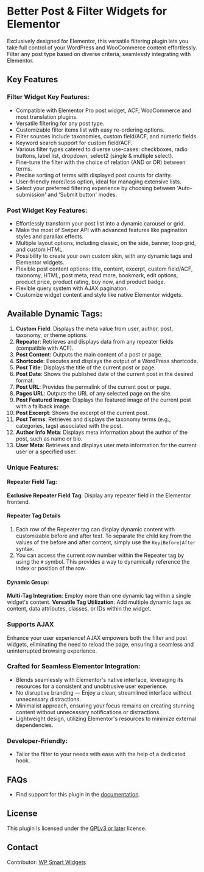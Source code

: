 # Better Post & Filter Widgets for Elementor

Exclusively designed for Elementor, this versatile filtering plugin lets you take full control of your WordPress and WooCommerce content effortlessly. Filter any post type based on diverse criteria, seamlessly integrating with Elementor.

## Key Features

### Filter Widget Key Features:
- Compatible with Elementor Pro post widget, ACF, WooCommerce and most translation plugins.
- Versatile filtering for any post type.
- Customizable filter items list with easy re-ordering options.
- Filter sources include taxonomies, custom field/ACF, and numeric fields.
- Keyword search support for custom field/ACF.
- Various filter types catered to diverse use-cases: checkboxes, radio buttons, label list, dropdown, select2 (single & multiple select).
- Fine-tune the filter with the choice of relation (AND or OR) between terms.
- Precise sorting of terms with displayed post counts for clarity.
- User-friendly more/less option, ideal for managing extensive lists.
- Select your preferred filtering experience by choosing between 'Auto-submission' and 'Submit button' modes.

### Post Widget Key Features:
- Effortlessly transform your post list into a dynamic carousel or grid.
- Make the most of Swiper API with advanced features like pagination styles and parallax effects.
- Multiple layout options, including classic, on the side, banner, loop grid, and custom HTML.
- Possibility to create your own custom skin, with any dynamic tags and Elementor widgets.
- Flexible post content options: title, content, excerpt, custom field/ACF, taxonomy, HTML, post meta, read more, bookmark, edit options, product price, product rating, buy now, and product badge.
- Flexible query system with AJAX pagination.
- Customize widget content and style like native Elementor widgets.

## Available Dynamic Tags:
1.  **Custom Field**: Displays the meta value from user, author, post, taxonomy, or theme options.
2.  **Repeater**: Retrieves and displays data from any repeater fields (compatible with ACF).
3.  **Post Content**: Outputs the main content of a post or page.
4.  **Shortcode**: Executes and displays the output of a WordPress shortcode.
5.  **Post Title**: Displays the title of the current post or page.
6.  **Post Date**: Shows the published date of the current post in the desired format.
7.  **Post URL**: Provides the permalink of the current post or page.
8.  **Pages URL**: Outputs the URL of any selected page on the site.
9.  **Post Featured Image**: Displays the featured image of the current post with a fallback image.
10. **Post Excerpt**: Shows the excerpt of the current post.
11. **Post Terms**: Retrieves and displays the taxonomy terms (e.g., categories, tags) associated with the post.
12. **Author Info Meta**: Displays meta information about the author of the post, such as name or bio.
13. **User Meta**: Retrieves and displays user meta information for the current user or a specified user.

### Unique Features:

#### Repeater Field Tag:
**Exclusive Repeater Field Tag**: Display any repeater field in the Elementor frontend.

#### Repeater Tag Details
1. Each row of the Repeater tag can display dynamic content with customizable before and after text. To separate the child key from the values of the before and after content, simply use the `Key|Before|After` syntax.
2. You can access the current row number within the Repeater tag by using the `#` symbol. This provides a way to dynamically reference the index or position of the row.


#### Dynamic Group:
**Multi-Tag Integration**: Employ more than one dynamic tag within a single widget's content.
**Versatile Tag Utilization**: Add multiple dynamic tags as content, data attributes, classes, or IDs within the widget.

### Supports AJAX
Enhance your user experience! AJAX empowers both the filter and post widgets, eliminating the need to reload the page, ensuring a seamless and uninterrupted browsing experience.

### Crafted for Seamless Elementor Integration:
- Blends seamlessly with Elementor's native interface, leveraging its resources for a consistent and unobtrusive user experience.
- No disruptive branding — Enjoy a clean, streamlined interface without unnecessary distractions.
- Minimalist approach, ensuring your focus remains on creating stunning content without unnecessary notifications or distractions.
- Lightweight design, utilizing Elementor's resources to minimize external dependencies.

### Developer-Friendly:
- Tailor the filter to your needs with ease with the help of a dedicated hook.

## FAQs

- Find support for this plugin in the [documentation](https://wpsmartwidgets.com/).

## License

This plugin is licensed under the [GPLv3 or later](https://www.gnu.org/licenses/gpl-3.0.html) license.

## Contact

Contributor: [WP Smart Widgets](https://wpsmartwidgets.com)